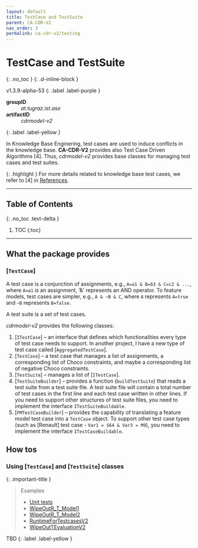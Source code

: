 ```yaml
---
layout: default
title: TestCase and TestSuite
parent: CA-CDR-V2
nav_order: 3
permalink: ca-cdr-v2/testing
---
```


# TestCase and TestSuite
{: .no_toc }
{: .d-inline-block }

<span style = "text-transform: lowercase">v1.3.9-alpha-53</span>
{: .label .label-purple }

<dl style="width:400px;">
    <dt><strong>groupID</strong></dt>
    <dd style = "text-transform: lowercase"><em>at.tugraz.ist.ase</em></dd>
    <dt><strong>artifactID</strong></dt>
    <dd style = "text-transform: lowercase"><em>cdrmodel-v2</em></dd>
</dl>{: .label .label-yellow }

In Knowledge Base Enginering, test cases are used to induce conflicts in the knowledge base.
**CA-CDR-V2** provides also Test Case Driven Algorithms [4].
Thus, _cdrmodel-v2_ provides base classes for managing test cases and test suites.

{: .highlight }
For more details related to knowledge base test cases, we refer to [4] in [References].

---

## Table of Contents
{: .no_toc .text-delta }

1. TOC
{:toc}

---

## What the package provides

### [`TestCase`]

A test case is a conjunction of assignments, e.g., `A=a1 & B=b3 & C=c2 & ...`,
where `A=a1` is an assignment, ‘&’ represents an AND operator.
To feature models, test cases are simpler, e.g., `A & ~B & C`,
where `A` represents `A=true` and `~B` represents `B=false`.

A test suite is a set of test cases.

_cdrmodel-v2_ provides the following classes:

1.	[`ITestCase`] – an interface that defines which functionalities every type of test case needs to support.
In another project, I have a new type of test case called [`AggregatedTestCase`].
2.	[`TestCase`] – a test case that manages a list of assignments, a corresponding list of Choco constraints, and maybe a corresponding list of negative Choco constraints.
3.	[`TestSuite`] – manages a list of [`ITestCase`].
4.	[`TestSuiteBuilder`] – provides a function (`buildTestSuite`) that reads a test suite from a test suite file.
A test suite file will contain a total number of test cases in the first line and each test case written in other lines.
If you need to support other structures of test suite files, you need to implement the interface `ITestSuiteBuildable`.
5.	[`FMTestCaseBuilder`] – provides the capability of translating a feature model test case into a `TestCase` object.
To support other test case types (such as [Renault] test case - `Var1 = S64 & Var3 = M9`), you need to implement the interface `ITestCaseBuildable`.

## How tos

### Using [`TestCase`] and [`TestSuite`] classes

{: .important-title }
> Examples
>
> -	[Unit tests]()
> -	[WipeOutR_T_Model1](https://github.com/AIG-ist-tugraz/WipeOutR/blob/main/src/test/java/at/tugraz/ist/ase/wipeoutr/testmodel/WipeOutR_T_Model1.java)
> -	[WipeOutR_T_Model2](https://github.com/AIG-ist-tugraz/WipeOutR/blob/main/src/test/java/at/tugraz/ist/ase/wipeoutr/testmodel/WipeOutR_T_Model2.java)
> -	[RuntimeForTestcasesV2](https://github.com/AIG-ist-tugraz/WipeOutR/blob/main/src/main/java/at/tugraz/ist/ase/wipeoutr/app/eval/RuntimeForTestcasesV2.java)
> -	[WipeOutTEvaluationV2](https://github.com/AIG-ist-tugraz/WipeOutR/blob/main/src/main/java/at/tugraz/ist/ase/wipeoutr/app/eval/WipeOutRTEvaluationV2.java)


TBD
{: .label .label-yellow }

<!-- Links -->
[References]: /references